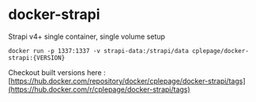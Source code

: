 # docker-strapi
Strapi v4+ single container, single volume setup

```
docker run -p 1337:1337 -v strapi-data:/strapi/data cplepage/docker-strapi:{VERSION}
```

Checkout built versions here : [https://hub.docker.com/repository/docker/cplepage/docker-strapi/tags](https://hub.docker.com/r/cplepage/docker-strapi/tags)

